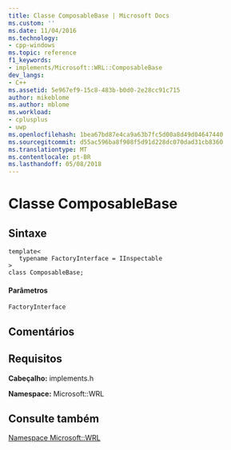 ```yaml
---
title: Classe ComposableBase | Microsoft Docs
ms.custom: ''
ms.date: 11/04/2016
ms.technology:
- cpp-windows
ms.topic: reference
f1_keywords:
- implements/Microsoft::WRL::ComposableBase
dev_langs:
- C++
ms.assetid: 5e967ef9-15c8-483b-b0d0-2e28cc91c715
author: mikeblome
ms.author: mblome
ms.workload:
- cplusplus
- uwp
ms.openlocfilehash: 1bea67bd87e4ca9a63b7fc5d00a8d49d04647440
ms.sourcegitcommit: d55ac596ba8f908f5d91d228dc070dad31cb8360
ms.translationtype: MT
ms.contentlocale: pt-BR
ms.lasthandoff: 05/08/2018
---
```

# <a name="composablebase-class"></a>Classe ComposableBase
## <a name="syntax"></a>Sintaxe  
  
```  
template<  
   typename FactoryInterface = IInspectable  
>  
class ComposableBase;  
```  
  
#### <a name="parameters"></a>Parâmetros  
 `FactoryInterface`  
  
## <a name="remarks"></a>Comentários  
  
## <a name="requirements"></a>Requisitos  
 **Cabeçalho:** implements.h  
  
 **Namespace:** Microsoft::WRL  
  
## <a name="see-also"></a>Consulte também  
 [Namespace Microsoft::WRL](../windows/microsoft-wrl-namespace.md)